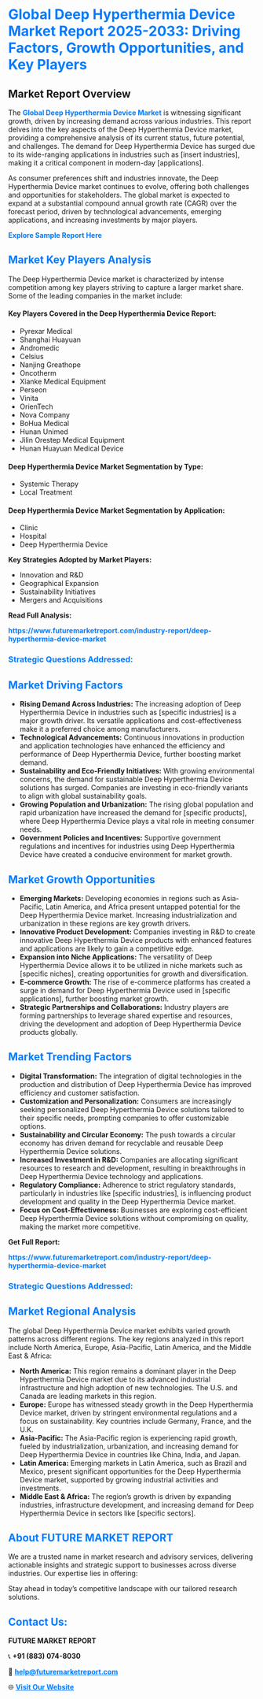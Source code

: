<h1 style="color: #007BFF;">Global Deep Hyperthermia Device Market Report 2025-2033: Driving Factors, Growth Opportunities, and Key Players</h1>

<section id="overview">
<h2>Market Report Overview</h2>
<p>The <a href="https://www.futuremarketreport.com/industry-report/deep-hyperthermia-device-market" style="color: #007BFF; text-decoration: none;"><strong>Global Deep Hyperthermia Device Market</strong></a> is witnessing significant growth, driven by increasing demand across various industries. This report delves into the key aspects of the Deep Hyperthermia Device market, providing a comprehensive analysis of its current status, future potential, and challenges. The demand for Deep Hyperthermia Device has surged due to its wide-ranging applications in industries such as [insert industries], making it a critical component in modern-day [applications].</p>
<p>As consumer preferences shift and industries innovate, the Deep Hyperthermia Device market continues to evolve, offering both challenges and opportunities for stakeholders. The global market is expected to expand at a substantial compound annual growth rate (CAGR) over the forecast period, driven by technological advancements, emerging applications, and increasing investments by major players.</p>
</section>

<section id="overview">
<p><a href="https://www.futuremarketreport.com/request-sample/reportId=125206" style="color: #007BFF; text-decoration: none;"><strong>Explore Sample Report Here</strong></a></p>
</section>

<section id="key-players">
<h2 style="color: #007BFF;">Market Key Players Analysis</h2>
<p>The Deep Hyperthermia Device market is characterized by intense competition among key players striving to capture a larger market share. Some of the leading companies in the market include:</p>
<h4>Key Players Covered in the Deep Hyperthermia Device Report:</h4>
<ul><li>Pyrexar Medical</li><li>Shanghai Huayuan</li><li>Andromedic</li><li>Celsius</li><li>Nanjing Greathope</li><li>Oncotherm</li><li>Xianke Medical Equipment</li><li>Perseon</li><li>Vinita</li><li>OrienTech</li><li>Nova Company</li><li>BoHua Medical</li><li>Hunan Unimed</li><li>Jilin Orestep Medical Equipment</li><li>Hunan Huayuan Medical Device</li></ul>
<h4>Deep Hyperthermia Device Market Segmentation by Type:</h4>
<ul><li>Systemic Therapy</li><li>Local Treatment</li></ul>

<h4>Deep Hyperthermia Device Market Segmentation by Application:</h4>
<ul><li>Clinic</li><li>Hospital</li><li>Deep Hyperthermia Device</li></ul>
<p><strong>Key Strategies Adopted by Market Players:</strong></p>
<ul>
<li>Innovation and R&D</li>
<li>Geographical Expansion</li>
<li>Sustainability Initiatives</li>
<li>Mergers and Acquisitions</li>
</ul>
</section>

<section>
<p><strong>Read Full Analysis: </strong></p><a href="https://www.futuremarketreport.com/industry-report/deep-hyperthermia-device-market" style="color: #007BFF; text-decoration: none;"><strong>https://www.futuremarketreport.com/industry-report/deep-hyperthermia-device-market</strong></a>
<h3 style="color: #007BFF;">Strategic Questions Addressed:</h3>
</section>

<section id="driving-factors">
<h2 style="color: #007BFF;">Market Driving Factors</h2>
<ul>
<li><strong>Rising Demand Across Industries:</strong> The increasing adoption of Deep Hyperthermia Device in industries such as [specific industries] is a major growth driver. Its versatile applications and cost-effectiveness make it a preferred choice among manufacturers.</li>
<li><strong>Technological Advancements:</strong> Continuous innovations in production and application technologies have enhanced the efficiency and performance of Deep Hyperthermia Device, further boosting market demand.</li>
<li><strong>Sustainability and Eco-Friendly Initiatives:</strong> With growing environmental concerns, the demand for sustainable Deep Hyperthermia Device solutions has surged. Companies are investing in eco-friendly variants to align with global sustainability goals.</li>
<li><strong>Growing Population and Urbanization:</strong> The rising global population and rapid urbanization have increased the demand for [specific products], where Deep Hyperthermia Device plays a vital role in meeting consumer needs.</li>
<li><strong>Government Policies and Incentives:</strong> Supportive government regulations and incentives for industries using Deep Hyperthermia Device have created a conducive environment for market growth.</li>
</ul>
</section>

<section id="growth-opportunities">
<h2 style="color: #007BFF;">Market Growth Opportunities</h2>
<ul>
<li><strong>Emerging Markets:</strong> Developing economies in regions such as Asia-Pacific, Latin America, and Africa present untapped potential for the Deep Hyperthermia Device market. Increasing industrialization and urbanization in these regions are key growth drivers.</li>
<li><strong>Innovative Product Development:</strong> Companies investing in R&D to create innovative Deep Hyperthermia Device products with enhanced features and applications are likely to gain a competitive edge.</li>
<li><strong>Expansion into Niche Applications:</strong> The versatility of Deep Hyperthermia Device allows it to be utilized in niche markets such as [specific niches], creating opportunities for growth and diversification.</li>
<li><strong>E-commerce Growth:</strong> The rise of e-commerce platforms has created a surge in demand for Deep Hyperthermia Device used in [specific applications], further boosting market growth.</li>
<li><strong>Strategic Partnerships and Collaborations:</strong> Industry players are forming partnerships to leverage shared expertise and resources, driving the development and adoption of Deep Hyperthermia Device products globally.</li>
</ul>
</section>

<section id="trending-factors">
<h2 style="color: #007BFF;">Market Trending Factors</h2>
<ul>
<li><strong>Digital Transformation:</strong> The integration of digital technologies in the production and distribution of Deep Hyperthermia Device has improved efficiency and customer satisfaction.</li>
<li><strong>Customization and Personalization:</strong> Consumers are increasingly seeking personalized Deep Hyperthermia Device solutions tailored to their specific needs, prompting companies to offer customizable options.</li>
<li><strong>Sustainability and Circular Economy:</strong> The push towards a circular economy has driven demand for recyclable and reusable Deep Hyperthermia Device solutions.</li>
<li><strong>Increased Investment in R&D:</strong> Companies are allocating significant resources to research and development, resulting in breakthroughs in Deep Hyperthermia Device technology and applications.</li>
<li><strong>Regulatory Compliance:</strong> Adherence to strict regulatory standards, particularly in industries like [specific industries], is influencing product development and quality in the Deep Hyperthermia Device market.</li>
<li><strong>Focus on Cost-Effectiveness:</strong> Businesses are exploring cost-efficient Deep Hyperthermia Device solutions without compromising on quality, making the market more competitive.</li>
</ul>
</section>

<section>
<p><strong>Get Full Report: </strong></p><a href="https://www.futuremarketreport.com/industry-report/deep-hyperthermia-device-market" style="color: #007BFF; text-decoration: none;"><strong>https://www.futuremarketreport.com/industry-report/deep-hyperthermia-device-market</strong></a>
<h3 style="color: #007BFF;">Strategic Questions Addressed:</h3>
</section>


<section id="regional-analysis">
<h2 style="color: #007BFF;">Market Regional Analysis</h2>
<p>The global Deep Hyperthermia Device market exhibits varied growth patterns across different regions. The key regions analyzed in this report include North America, Europe, Asia-Pacific, Latin America, and the Middle East & Africa:</p>
<ul>
<li><strong>North America:</strong> This region remains a dominant player in the Deep Hyperthermia Device market due to its advanced industrial infrastructure and high adoption of new technologies. The U.S. and Canada are leading markets in this region.</li>
<li><strong>Europe:</strong> Europe has witnessed steady growth in the Deep Hyperthermia Device market, driven by stringent environmental regulations and a focus on sustainability. Key countries include Germany, France, and the U.K.</li>
<li><strong>Asia-Pacific:</strong> The Asia-Pacific region is experiencing rapid growth, fueled by industrialization, urbanization, and increasing demand for Deep Hyperthermia Device in countries like China, India, and Japan.</li>
<li><strong>Latin America:</strong> Emerging markets in Latin America, such as Brazil and Mexico, present significant opportunities for the Deep Hyperthermia Device market, supported by growing industrial activities and investments.</li>
<li><strong>Middle East & Africa:</strong> The region’s growth is driven by expanding industries, infrastructure development, and increasing demand for Deep Hyperthermia Device in sectors like [specific sectors].</li>
</ul>
</section>

<footer>
<h2 style="color: #007BFF;">About FUTURE MARKET REPORT</h2>
<p>We are a trusted name in market research and advisory services, delivering actionable insights and strategic support to businesses across diverse industries. Our expertise lies in offering:</p>

<p>Stay ahead in today’s competitive landscape with our tailored research solutions.</p>

<h2 style="color: #007BFF;">Contact Us:</h2>
<p><strong>FUTURE MARKET REPORT</strong></p>
<p>📞 <strong>+91 (883) 074-8030</strong></p>
<p>📧 <strong><a href="mailto:help@futuremarketreport.com" style="color: #007BFF;">help@futuremarketreport.com</a></strong></p>
<p>🌐 <strong><a href="https://www.futuremarketreport.com/" style="color: #007BFF;">Visit Our Website</a></strong></p>
</footer>